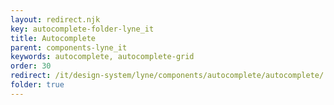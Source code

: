 ```yaml
---
layout: redirect.njk
key: autocomplete-folder-lyne_it
title: Autocomplete
parent: components-lyne_it
keywords: autocomplete, autocomplete-grid
order: 30
redirect: /it/design-system/lyne/components/autocomplete/autocomplete/
folder: true
---
```

